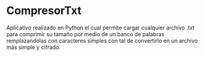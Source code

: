 # CompresorTxt
Aplicativo realizado en Python el cual permite cargar cualquier archivo .txt para comprimir su tamaño por medio de un banco de palabras remplazandolas con caracteres simples con tal de convertirlo en un archivo más simple y cifrado.

